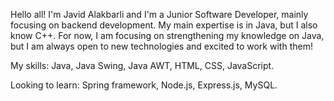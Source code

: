 Hello all! I'm Javid Alakbarli and I'm a Junior Software Developer, mainly focusing on backend development. My main expertise is in Java, but I also know C++. For now, I am focusing on strengthening my knowledge on Java, but I am always open to new technologies and excited to work with them! 

My skills: Java, Java Swing, Java AWT, HTML, CSS, JavaScript. 

Looking to learn: Spring framework, Node.js, Express.js, MySQL. 
